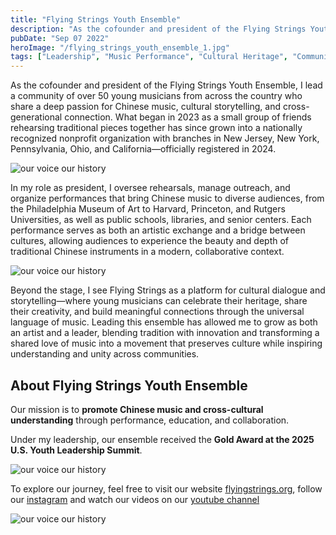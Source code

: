 ```yaml
---
title: "Flying Strings Youth Ensemble"
description: "As the cofounder and president of the Flying Strings Youth Ensemble, I lead a community of over 50 young musicians from across the country who share a passion for Chinese music and cross-cultural connection."
pubDate: "Sep 07 2022"
heroImage: "/flying_strings_youth_ensemble_1.jpg"
tags: ["Leadership", "Music Performance", "Cultural Heritage", "Community Engagement", "Nonprofit Organization", "Youth Empowerment", "Cultural Exchange", "Public Speaking"]
---
```

As the cofounder and president of the Flying Strings Youth Ensemble, I lead a community of over 50 young musicians from across the country who share a deep passion for Chinese music, cultural storytelling, and cross-generational connection. What began in 2023 as a small group of friends rehearsing traditional pieces together has since grown into a nationally recognized nonprofit organization with branches in New Jersey, New York, Pennsylvania, Ohio, and California—officially registered in 2024.

![our voice our history](/flying_strings_youth_ensemble_2.jpg)

In my role as president, I oversee rehearsals, manage outreach, and organize performances that bring Chinese music to diverse audiences, from the Philadelphia Museum of Art to Harvard, Princeton, and Rutgers Universities, as well as public schools, libraries, and senior centers. Each performance serves as both an artistic exchange and a bridge between cultures, allowing audiences to experience the beauty and depth of traditional Chinese instruments in a modern, collaborative context.

![our voice our history](/flying_strings_youth_ensemble_3.jpg)


Beyond the stage, I see Flying Strings as a platform for cultural dialogue and storytelling—where young musicians can celebrate their heritage, share their creativity, and build meaningful connections through the universal language of music. Leading this ensemble has allowed me to grow as both an artist and a leader, blending tradition with innovation and transforming a shared love of music into a movement that preserves culture while inspiring understanding and unity across communities.

## About Flying Strings Youth Ensemble

Our mission is to **promote Chinese music and cross-cultural understanding** through performance, education, and collaboration.

Under my leadership, our ensemble received the **Gold Award at the 2025 U.S. Youth Leadership Summit**.

![our voice our history](/flying_strings_youth_ensemble_5.JPG)

To explore our journey, feel free to visit our website [flyingstrings.org](https://fsye.org/), follow our [instagram](https://www.instagram.com/flying_strings_ye/?utm_source=ig_web_button_share_sheet&igsh=MWZpd3pneDNvOGtoZg%3D%3D#) and watch our videos on our [youtube channel](https://www.youtube.com/@flyingstringofficial)

![our voice our history](/flying_strings_youth_ensemble_4.png)


